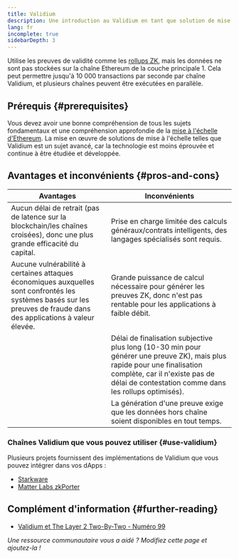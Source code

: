 ```yaml
---
title: Validium
description: Une introduction au Validium en tant que solution de mise à l'échelle actuellement utilisée par la communauté Ethereum.
lang: fr
incomplete: true
sidebarDepth: 3
---
```


Utilise les preuves de validité comme les [rollups ZK](/developers/docs/scaling/zk-rollups/), mais les données ne sont pas stockées sur la chaîne Ethereum de la couche principale 1. Cela peut permettre jusqu'à 10 000 transactions par seconde par chaîne Validium, et plusieurs chaînes peuvent être exécutées en parallèle.

## Prérequis {#prerequisites}

Vous devez avoir une bonne compréhension de tous les sujets fondamentaux et une compréhension approfondie de la [mise à l'échelle d'Ethereum](/developers/docs/scaling/). La mise en œuvre de solutions de mise à l'échelle telles que Validium est un sujet avancé, car la technologie est moins éprouvée et continue à être étudiée et développée.

## Avantages et inconvénients {#pros-and-cons}

| Avantages                                                                                                                                                            | Inconvénients                                                                                                                                                                                                       |
| -------------------------------------------------------------------------------------------------------------------------------------------------------------------- | ------------------------------------------------------------------------------------------------------------------------------------------------------------------------------------------------------------------- |
| Aucun délai de retrait (pas de latence sur la blockchain/les chaînes croisées), donc une plus grande efficacité du capital.                                          | Prise en charge limitée des calculs généraux/contrats intelligents, des langages spécialisés sont requis.                                                                                                           |
| Aucune vulnérabilité à certaines attaques économiques auxquelles sont confrontés les systèmes basés sur les preuves de fraude dans des applications à valeur élevée. | Grande puissance de calcul nécessaire pour générer les preuves ZK, donc n'est pas rentable pour les applications à faible débit.                                                                                    |
|                                                                                                                                                                      | Délai de finalisation subjective plus long (10-30 min pour générer une preuve ZK), mais plus rapide pour une finalisation complète, car il n'existe pas de délai de contestation comme dans les rollups optimisés). |
|                                                                                                                                                                      | La génération d'une preuve exige que les données hors chaîne soient disponibles en tout temps.                                                                                                                      |

### Chaînes Validium que vous pouvez utiliser {#use-validium}

Plusieurs projets fournissent des implémentations de Validium que vous pouvez intégrer dans vos dApps :

- [Starkware](https://starkware.co/)
- [Matter Labs zkPorter](https://matter-labs.io/)

## Complément d'information {#further-reading}

- [Validium et The Layer 2 Two-By-Two - Numéro 99](https://www.buildblockchain.tech/newsletter/issues/no-99-validium-and-the-layer-2-two-by-two)

_Une ressource communautaire vous a aidé ? Modifiez cette page et ajoutez-la !_
